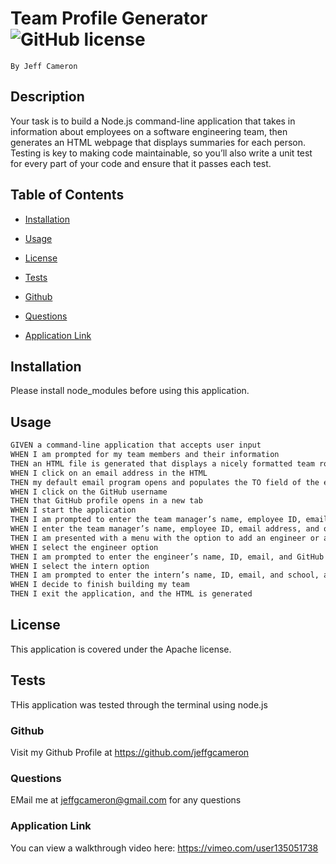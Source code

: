 # Team Profile Generator ![GitHub license](https://img.shields.io/badge/license-Apache-blue.svg)
    By Jeff Cameron

## Description
Your task is to build a Node.js command-line application that takes in information about employees on a software engineering team, then generates an HTML webpage that displays summaries for each person. Testing is key to making code maintainable, so you’ll also write a unit test for every part of your code and ensure that it passes each test.

## Table of Contents

* [Installation](#installation)


* [Usage](#usage)


* [License](#license)


* [Tests](#test)


* [Github](#github)


* [Questions](#questions)


* [Application Link](#application-link)


## Installation
Please install node_modules before using this application.

## Usage
```md
GIVEN a command-line application that accepts user input
WHEN I am prompted for my team members and their information
THEN an HTML file is generated that displays a nicely formatted team roster based on user input
WHEN I click on an email address in the HTML
THEN my default email program opens and populates the TO field of the email with the address
WHEN I click on the GitHub username
THEN that GitHub profile opens in a new tab
WHEN I start the application
THEN I am prompted to enter the team manager’s name, employee ID, email address, and office number
WHEN I enter the team manager’s name, employee ID, email address, and office number
THEN I am presented with a menu with the option to add an engineer or an intern or to finish building my team
WHEN I select the engineer option
THEN I am prompted to enter the engineer’s name, ID, email, and GitHub username, and I am taken back to the menu
WHEN I select the intern option
THEN I am prompted to enter the intern’s name, ID, email, and school, and I am taken back to the menu
WHEN I decide to finish building my team
THEN I exit the application, and the HTML is generated
```

## License
This application is covered under the Apache license.

## Tests
THis application was tested through the terminal using node.js

### Github
Visit my Github Profile at https://github.com/jeffgcameron

### Questions 
EMail me at jeffgcameron@gmail.com for any questions

### Application Link
You can view a walkthrough video here: https://vimeo.com/user135051738
